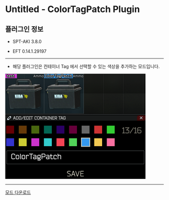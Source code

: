 # Untitled - ColorTagPatch Plugin

## 플러그인 정보

* SPT-AKI 3.8.0

* EFT 0.14.1.29197

---

* 해당 플러그인은 컨테이너 Tag 에서 선택할 수 있는 색상을 추가하는 모드입니다.

![img1](./img/img1.png)

---

[모드 다운로드](https://github.com/Untitled0828/Mods/raw/main/ColorTagPatch/File/ColorTagPatch_3.8.0.7z "SPT-AKI 3.8.0 버전 대응 플러그인")
